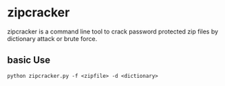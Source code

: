 # zipcracker
zipcracker is a command line tool to crack password protected zip files by dictionary attack or brute force.

## basic Use
`python zipcracker.py -f <zipfile> -d <dictionary>`

